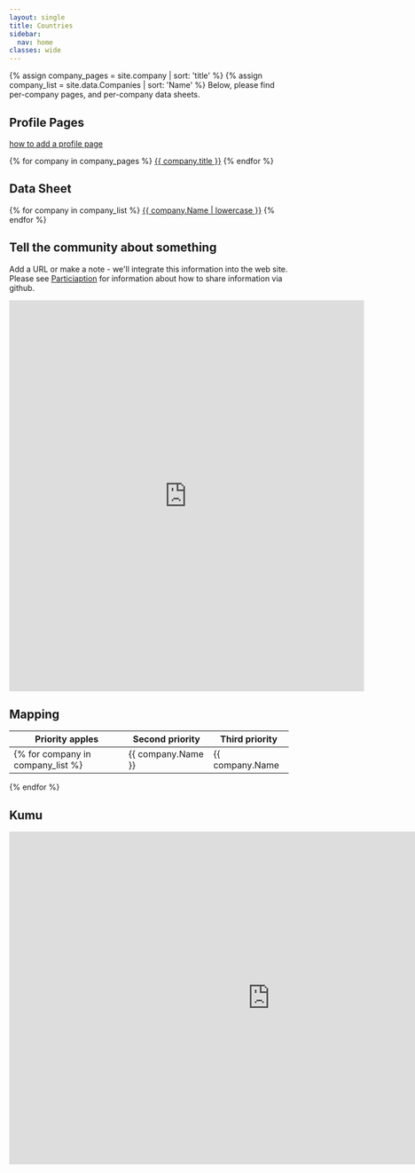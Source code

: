 ```yaml
---
layout: single
title: Countries
sidebar:
  nav: home
classes: wide
---
```

{% assign company_pages = site.company | sort: 'title' %}
{% assign company_list = site.data.Companies | sort: 'Name' %}
Below, please find per-company pages, and per-company data sheets.

## Profile Pages
<a href="/">how to add a profile page</a>

{% for company in company_pages %} <a href="/company/{{ company.company.key | relative_url }}">{{ company.title }}</a> {% endfor %}

## Data Sheet
{% for company in company_list %} <a href="{{ company.link | relative_url }}">{{ company.Name | lowercase }}</a> {% endfor %}

## Tell the community about something
Add a URL or make a note - we'll integrate this information into the web site.
Please see <a href="/">Particiaption<a> for information about how to share
information via github.
<iframe src="https://docs.google.com/forms/d/e/1FAIpQLSc1d_tTKAMfdqK4gXtajdCSQ1X4i6dM4WXlAFf8qb8qhFnbjA/viewform?embedded=true" width="640" height="705" frameborder="0" marginheight="0" marginwidth="0">Loading…</iframe>

## Mapping

| Priority apples | Second priority | Third priority |
|-------|--------|---------|
{% for company in company_list %}| {{ company.Name }} | {{ company.Name | strip_guid }} | {{ company.Name }} |
{% endfor %}

## Kumu
<iframe src="https://embed.kumu.io/3acd9c750afde2aec00498f5c999f950" width="940" height="600" frameborder="0"></iframe>

